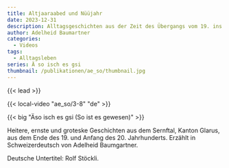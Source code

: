 ```yaml
---
title: Altjaaraabed und Nüüjahr
date: 2023-12-31
description: Alltagsgeschichten aus der Zeit des Übergangs vom 19. ins 20. Jahrhundert
author: Adelheid Baumartner
categories:
  - Videos
tags:
  - Alltagsleben
series: Ä so isch es gsi
thumbnail: /publikationen/ae_so/thumbnail.jpg
---
```


{{< lead >}}

{{< local-video "ae_so/3-8" "de" >}}

{{< big "Äso isch es gsi (So ist es gewesen)" >}}

Heitere, ernste und groteske Geschichten aus dem Sernftal, Kanton
Glarus, aus dem Ende des 19. und Anfang des 20. Jahrhunderts. Erzählt
in Schweizerdeutsch von Adelheid Baumgartner.

Deutsche Untertitel: Rolf Stöckli.
